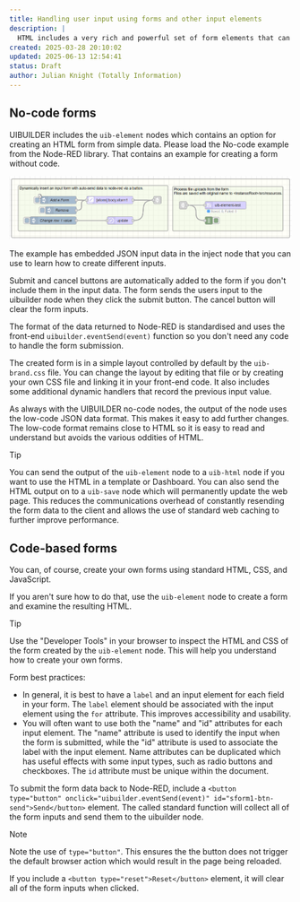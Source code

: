 ```yaml
---
title: Handling user input using forms and other input elements
description: |
  HTML includes a very rich and powerful set of form elements that can be used to collect user input. This document describes how to use them with uibuilder and Node-RED.
created: 2025-03-28 20:10:02
updated: 2025-06-13 12:54:41
status: Draft
author: Julian Knight (Totally Information)
---
```


## No-code forms

UIBUILDER includes the `uib-element` nodes which contains an option for creating an HTML form from simple data. Please load the No-code example from the Node-RED library. That contains an example for creating a form without code.

![No-code form example](no-code-form-example.png)

The example has embedded JSON input data in the inject node that you can use to learn how to create different inputs.

Submit and cancel buttons are automatically added to the form if you don't include them in the input data. The form sends the users input to the uibuilder node when they click the submit button. The cancel button will clear the form inputs.

The format of the data returned to Node-RED is standardised and uses the front-end `uibuilder.eventSend(event)` function so you don't need any code to handle the form submission.

The created form is in a simple layout controlled by default by the `uib-brand.css` file. You can change the layout by editing that file or by creating your own CSS file and linking it in your front-end code. It also includes some additional dynamic handlers that record the previous input value.

As always with the UIBUILDER no-code nodes, the output of the node uses the low-code JSON data format. This makes it easy to add further changes. The low-code format remains close to HTML so it is easy to read and understand but avoids the various oddities of HTML.

> [!TIP]
> You can send the output of the `uib-element` node to a `uib-html` node if you want to use the HTML in a template or Dashboard. You can also send the HTML output on to a `uib-save` node which will permanently update the web page. This reduces the communications overhead of constantly resending the form data to the client and allows the use of standard web caching to further improve performance.

## Code-based forms

You can, of course, create your own forms using standard HTML, CSS, and JavaScript.

If you aren't sure how to do that, use the `uib-element` node to create a form and examine the resulting HTML.

> [!TIP]
> Use the "Developer Tools" in your browser to inspect the HTML and CSS of the form created by the `uib-element` node. This will help you understand how to create your own forms.

Form best practices:

* In general, it is best to have a `label` and an input element for each field in your form. The `label` element should be associated with the input element using the `for` attribute. This improves accessibility and usability.
* You will often want to use both the "name" and "id" attributes for each input element. The "name" attribute is used to identify the input when the form is submitted, while the "id" attribute is used to associate the label with the input element. Name attributes can be duplicated which has useful effects with some input types, such as radio buttons and checkboxes. The `id` attribute must be unique within the document.

To submit the form data back to Node-RED, include a `<button type="button" onclick="uibuilder.eventSend(event)" id="sform1-btn-send">Send</button>` element. The called standard function will collect all of the form inputs and send them to the uibuilder node.

> [!NOTE]
> Note the use of `type="button"`. This ensures the the button does not trigger the default browser action which would result in the page being reloaded.

If you include a `<button type="reset">Reset</button>` element, it will clear all of the form inputs when clicked.
